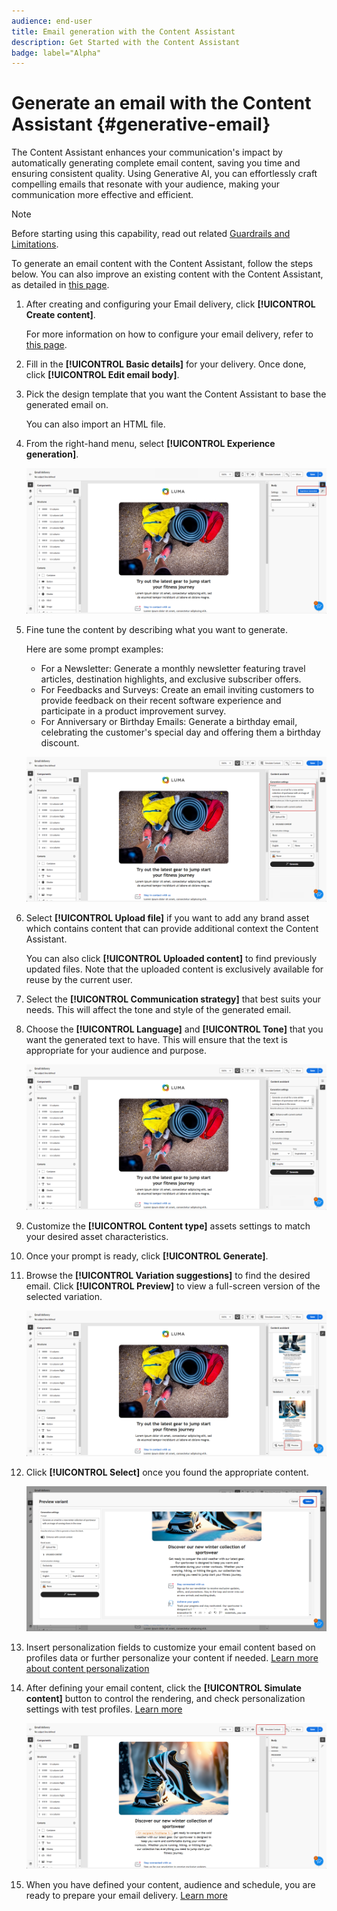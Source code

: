 ```yaml
---
audience: end-user
title: Email generation with the Content Assistant
description: Get Started with the Content Assistant
badge: label="Alpha"
---
```

# Generate an email with the Content Assistant {#generative-email}

The Content Assistant enhances your communication's impact by automatically generating complete email content, saving you time and ensuring consistent quality. Using Generative AI, you can effortlessly craft compelling emails that resonate with your audience, making your communication more effective and efficient.

>[!NOTE]
>
>Before starting using this capability, read out related [Guardrails and Limitations](generative-gs.md#guardrails-and-limitations).


To generate an email content with the Content Assistant, follow the steps below. You can also improve an existing content with the Content Assistant, as detailed in [this page](generative-content.md).

1. After creating and configuring your Email delivery, click **[!UICONTROL Create content]**.

    For more information on how to configure your email delivery, refer to [this page](../content/create-email-content.md).

1. Fill in the **[!UICONTROL Basic details]** for your delivery. Once done, click **[!UICONTROL Edit email body]**.

1. Pick the design template that you want the Content Assistant to base the generated email on.

    You can also import an HTML file.

1. From the right-hand menu, select **[!UICONTROL Experience generation]**.

    ![](assets/email-genai-1.png)

1. Fine tune the content by describing what you want to generate. 

    Here are some prompt examples:

    * For a Newsletter: Generate a monthly newsletter featuring travel articles, destination highlights, and exclusive subscriber offers.
    * For Feedbacks and Surveys: Create an email inviting customers to provide feedback on their recent software experience and participate in a product improvement survey.
    * For Anniversary or Birthday Emails: Generate a birthday email, celebrating the customer's special day and offering them a birthday discount.
    
    ![](assets/email-genai-2.png)

1. Select **[!UICONTROL Upload file]** if you want to add any brand asset which contains content that can provide additional context the Content Assistant.  

    You can also click **[!UICONTROL Uploaded content]** to find previously updated files. Note that the uploaded content is exclusively available for reuse by the current user.

1. Select the **[!UICONTROL Communication strategy]** that best suits your needs. This will affect the tone and style of the generated email.

1. Choose the **[!UICONTROL Language]** and **[!UICONTROL Tone]** that you want the generated text to have. This will ensure that the text is appropriate for your audience and purpose.

    ![](assets/email-genai-3.png)  

1. Customize the **[!UICONTROL Content type]** assets settings to match your desired asset characteristics.

1. Once your prompt is ready, click **[!UICONTROL Generate]**.

1. Browse the **[!UICONTROL Variation suggestions]** to find the desired email. Click **[!UICONTROL Preview]** to view a full-screen version of the selected variation.

    ![](assets/email-genai-4.png)

1. Click **[!UICONTROL Select]** once you found the appropriate content.

    ![](assets/email-genai-5.png)

1. Insert personalization fields to customize your email content based on profiles data or further personalize your content if needed. [Learn more about content personalization](../personalization/personalize.md)

1. After defining your email content, click the **[!UICONTROL Simulate content]** button to control the rendering, and check personalization settings with test profiles.  [Learn more](../preview-test/preview-content.md)

    ![](assets/email-genai-6.png)

1. When you have defined your content, audience and schedule, you are ready to prepare your email delivery. [Learn more](../monitor/prepare-send.md)


